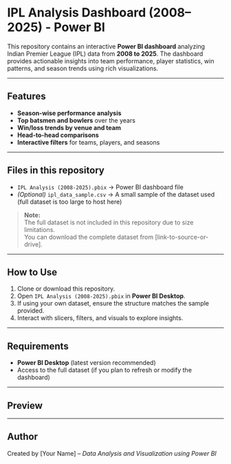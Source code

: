 # IPL Analysis Dashboard (2008–2025) - Power BI

This repository contains an interactive **Power BI dashboard** analyzing Indian Premier League (IPL) data from **2008 to 2025**. The dashboard provides actionable insights into team performance, player statistics, win patterns, and season trends using rich visualizations.

---

## Features
- **Season-wise performance analysis**
- **Top batsmen and bowlers** over the years
- **Win/loss trends by venue and team**
- **Head-to-head comparisons**
- **Interactive filters** for teams, players, and seasons

---

## Files in this repository
- `IPL Analysis (2008-2025).pbix` → Power BI dashboard file  
- *(Optional)* `ipl_data_sample.csv` → A small sample of the dataset used (full dataset is too large to host here)

> **Note:**  
> The full dataset is not included in this repository due to size limitations.  
> You can download the complete dataset from [link-to-source-or-drive].

---

## How to Use
1. Clone or download this repository.  
2. Open `IPL Analysis (2008-2025).pbix` in **Power BI Desktop**.  
3. If using your own dataset, ensure the structure matches the sample provided.  
4. Interact with slicers, filters, and visuals to explore insights.

---

## Requirements
- **Power BI Desktop** (latest version recommended)
- Access to the full dataset (if you plan to refresh or modify the dashboard)

---

## Preview




---

## Author
Created by [Your Name] – *Data Analysis and Visualization using Power BI*
